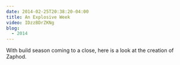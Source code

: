 ```yaml
---
date: 2014-02-25T20:38:20-04:00
title: An Explosive Week
video: IDzzBDrZKNg
blog:
  - 2014
---
```


With build season coming to a close, here is a look at the creation of Zaphod.
